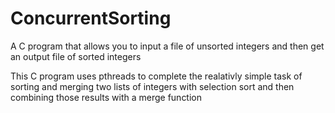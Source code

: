 # ConcurrentSorting
A C program that allows you to input a file of unsorted integers and then get an output file of sorted integers

This C program uses pthreads to complete the realativly simple task of sorting and merging two lists of integers
with selection sort and then combining those results with a merge function
